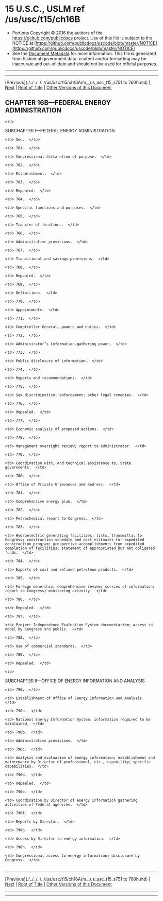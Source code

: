 ---
---

# 15 U.S.C., USLM ref /us/usc/t15/ch16B

* Portions Copyright © 2016 the authors of the https://github.com/publicdocs project.
  Use of this file is subject to the NOTICE at [https://github.com/publicdocs/uscode/blob/master/NOTICE](https://github.com/publicdocs/uscode/blob/master/NOTICE)
* See the [Document Metadata](././../../../..//README.md) for more information.
  This file is generated from historical government data; content and/or formatting may be inaccurate and out-of-date and should not be used for official purposes.

----------
----------

[Previous](./../../../..//us/usc/t15/ch16A/m__us_usc_t15_s751 to 760h.md) | [Next](./../../../..//us/usc/t15/ch16B/schI/m__us_usc_t15_ch16B_schI.md) | [Root of Title](./../../../../) | [Other Versions of this Document](https://publicdocs.github.io/go/links?ns=uslm&ref=%2Fus%2Fusc%2Ft15%2Fch16B)

## CHAPTER 16B—FEDERAL ENERGY ADMINISTRATION

<table>

  <tr>

    <td> 

SUBCHAPTER I—FEDERAL ENERGY ADMINISTRATION  </td>

  </tr>

  <tr>

    <td> Sec.  </td>

  </tr>

  <tr>

    <td> 761.  </td>

    <td> Congressional declaration of purpose.  </td>

  </tr>

  <tr>

    <td> 762.  </td>

    <td> Establishment.  </td>

  </tr>

  <tr>

    <td> 763.  </td>

    <td> Repealed.  </td>

  </tr>

  <tr>

    <td> 764.  </td>

    <td> Specific functions and purposes.  </td>

  </tr>

  <tr>

    <td> 765.  </td>

    <td> Transfer of functions.  </td>

  </tr>

  <tr>

    <td> 766.  </td>

    <td> Administrative provisions.  </td>

  </tr>

  <tr>

    <td> 767.  </td>

    <td> Transitional and savings provisions.  </td>

  </tr>

  <tr>

    <td> 768.  </td>

    <td> Repealed.  </td>

  </tr>

  <tr>

    <td> 769.  </td>

    <td> Definitions.  </td>

  </tr>

  <tr>

    <td> 770.  </td>

    <td> Appointments.  </td>

  </tr>

  <tr>

    <td> 771.  </td>

    <td> Comptroller General, powers and duties.  </td>

  </tr>

  <tr>

    <td> 772.  </td>

    <td> Administrator’s information-gathering power.  </td>

  </tr>

  <tr>

    <td> 773.  </td>

    <td> Public disclosure of information.  </td>

  </tr>

  <tr>

    <td> 774.  </td>

    <td> Reports and recommendations.  </td>

  </tr>

  <tr>

    <td> 775.  </td>

    <td> Sex discrimination; enforcement; other legal remedies.  </td>

  </tr>

  <tr>

    <td> 776.  </td>

    <td> Repealed.  </td>

  </tr>

  <tr>

    <td> 777.  </td>

    <td> Economic analysis of proposed actions.  </td>

  </tr>

  <tr>

    <td> 778.  </td>

    <td> Management oversight review; report to Administrator.  </td>

  </tr>

  <tr>

    <td> 779.  </td>

    <td> Coordination with, and technical assistance to, State governments.  </td>

  </tr>

  <tr>

    <td> 780.  </td>

    <td> Office of Private Grievances and Redress.  </td>

  </tr>

  <tr>

    <td> 781.  </td>

    <td> Comprehensive energy plan.  </td>

  </tr>

  <tr>

    <td> 782.  </td>

    <td> Petrochemical report to Congress.  </td>

  </tr>

  <tr>

    <td> 783.  </td>

    <td> Hydroelectric generating facilities; lists, transmittal to Congress; construction schedule and cost estimates for expedited construction program; prospective accomplishments from expedited completion of facilities; statement of appropriated but not obligated funds.  </td>

  </tr>

  <tr>

    <td> 784.  </td>

    <td> Exports of coal and refined petroleum products.  </td>

  </tr>

  <tr>

    <td> 785.  </td>

    <td> Foreign ownership; comprehensive review; sources of information; report to Congress; monitoring activity.  </td>

  </tr>

  <tr>

    <td> 786.  </td>

    <td> Repealed.  </td>

  </tr>

  <tr>

    <td> 787.  </td>

    <td> Project Independence Evaluation System documentation; access to model by Congress and public.  </td>

  </tr>

  <tr>

    <td> 788.  </td>

    <td> Use of commercial standards.  </td>

  </tr>

  <tr>

    <td> 789.  </td>

    <td> Repealed.  </td>

  </tr>

  <tr>

    <td> 

SUBCHAPTER II—OFFICE OF ENERGY INFORMATION AND ANALYSIS  </td>

  </tr>

  <tr>

    <td> 790.  </td>

    <td> Establishment of Office of Energy Information and Analysis.  </td>

  </tr>

  <tr>

    <td> 790a.  </td>

    <td> National Energy Information System; information required to be maintained.  </td>

  </tr>

  <tr>

    <td> 790b.  </td>

    <td> Administrative provisions.  </td>

  </tr>

  <tr>

    <td> 790c.  </td>

    <td> Analysis and evaluation of energy information; establishment and maintenance by Director of professional, etc., capability; specific capabilities.  </td>

  </tr>

  <tr>

    <td> 790d.  </td>

    <td> Repealed.  </td>

  </tr>

  <tr>

    <td> 790e.  </td>

    <td> Coordination by Director of energy information gathering activities of Federal agencies.  </td>

  </tr>

  <tr>

    <td> 790f.  </td>

    <td> Reports by Director.  </td>

  </tr>

  <tr>

    <td> 790g.  </td>

    <td> Access by Director to energy information.  </td>

  </tr>

  <tr>

    <td> 790h.  </td>

    <td> Congressional access to energy information; disclosure by Congress.  </td>

  </tr>

</table>

----------

[Previous](./../../../..//us/usc/t15/ch16A/m__us_usc_t15_s751 to 760h.md) | [Next](./../../../..//us/usc/t15/ch16B/schI/m__us_usc_t15_ch16B_schI.md) | [Root of Title](./../../../../) | [Other Versions of this Document](https://publicdocs.github.io/go/links?ns=uslm&ref=%2Fus%2Fusc%2Ft15%2Fch16B)

----------
----------



